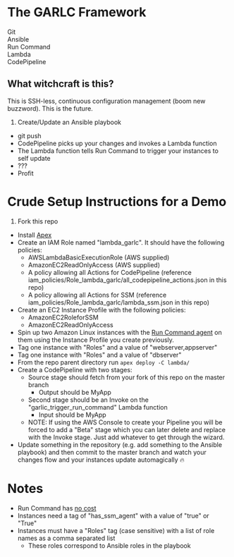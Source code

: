 # The GARLC Framework
Git  
Ansible  
Run Command  
Lambda  
CodePipeline  

## What witchcraft is this?
This is SSH-less, continuous configuration management (boom new buzzword).  This is the future.

1. Create/Update an Ansible playbook
* git push
* CodePipeline picks up your changes and invokes a Lambda function
* The Lambda function tells Run Command to trigger your instances to self update
* ???
* Profit

# Crude Setup Instructions for a Demo
1. Fork this repo
* Install [Apex](https://github.com/apex/apex)
* Create an IAM Role named "lambda_garlc".  It should have the following policies:
  * AWSLambdaBasicExecutionRole (AWS supplied)
  * AmazonEC2ReadOnlyAccess (AWS supplied)
  * A policy allowing all Actions for CodePipeline (reference iam_policies/Role_lambda_garlc/all_codepipeline_actions.json in this repo)
  * A policy allowing all Actions for SSM (reference iam_policies/Role_lambda_garlc/lambda_ssm.json in this repo)
* Create an EC2 Instance Profile with the following policies:
  * AmazonEC2RoleforSSM
  * AmazonEC2ReadOnlyAccess
* Spin up two Amazon Linux instances with the [Run Command agent](http://docs.aws.amazon.com/AWSEC2/latest/UserGuide/remote-commands-prereq.html) on them using the Instance Profile you create previously.
* Tag one instance with "Roles" and a value of "webserver,appserver"
* Tag one instance with "Roles" and a value of "dbserver"
* From the repo parent directory run `apex deploy -C lambda/`
* Create a CodePipeline with two stages:
  * Source stage should fetch from your fork of this repo on the master branch
    * Output should be MyApp
  * Second stage should be an Invoke on the "garlic_trigger_run_command" Lambda function
    * Input should be MyApp
  * NOTE:  If using the AWS Console to create your Pipeline you will be forced to add a "Beta" stage which you can later delete and replace with the Invoke stage.  Just add whatever to get through the wizard.
* Update something in the repository (e.g. add something to the Ansible playbook) and then commit to the master branch and watch your changes flow and your instances update automagically :fire:

# Notes
* Run Command has [no cost](https://aws.amazon.com/ec2/run-command/)
* Instances need a tag of "has_ssm_agent" with a value of "true" or "True"
* Instances must have a "Roles" tag (case sensitive) with a list of role names as a comma separated list
  * These roles correspond to Ansible roles in the playbook
